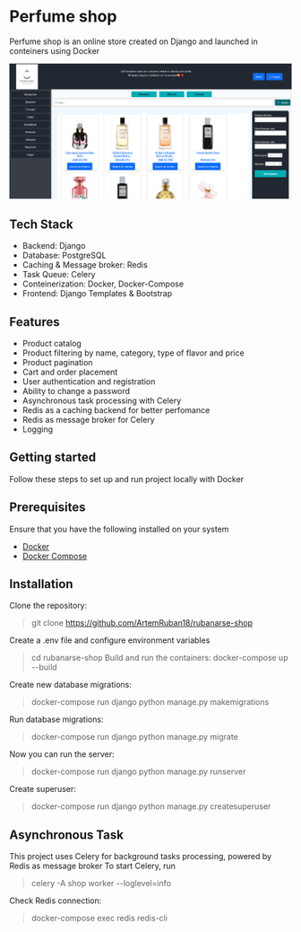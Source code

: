 # Perfume shop


Perfume shop is an online store created on Django and launched in conteiners using Docker



![image alt](https://github.com/ArtemRuban18/rubanarse-shop/blob/7f2149a32be1a58f20bc6e003f6fb22f5ccc3a67/shop_index_page.png)

## Tech Stack

- Backend: Django
- Database: PostgreSQL
- Caching & Message broker: Redis
- Task Queue: Celery
- Conteinerization: Docker, Docker-Compose
- Frontend: Django Templates & Bootstrap

## Features

- Product catalog
- Product filtering by name, category, type of flavor and price
- Product pagination
- Cart and order placement
- User authentication and registration 
- Ability to change a password
- Asynchronous task processing with Celery
- Redis as a caching backend for better perfomance
- Redis as message broker for Celery
- Logging

## Getting started

Follow these steps to set up and run project locally with Docker

## Prerequisites

Ensure that you have the following installed on your system

- [Docker](https://www.docker.com/)
- [Docker Compose](https://docs.docker.com/compose/)

## Installation

Clone the repository:
   > git clone https://github.com/ArtemRuban18/rubanarse-shop

Create a .env file and configure environment variables

> cd rubanarse-shop
Build and run the containers:
   > docker-compose up --build

Create new database migrations:
   > docker-compose run django python manage.py makemigrations

Run database migrations:
   > docker-compose run django python manage.py migrate

Now you can run the server:
   > docker-compose run django python manage.py runserver

Create superuser:
   > docker-compose run django python manage.py createsuperuser

## Asynchronous Task

This project uses Celery for background tasks processing, powered by Redis as message broker
To start Celery, run
   > celery -A shop worker --loglevel=info

Check Redis connection:
   > docker-compose exec redis redis-cli

